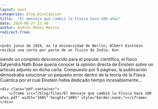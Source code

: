 ```yaml
---
layout: post
categories: blog Divulgación
title:  "El mensaje que cambió la Física hace 100 años"
date: 2024-06-27 21:00
author: Andrés Núñez Marcos
redirect-from:
---
```

<html lang="en">
<head>
    <meta charset="UTF-8">
    <meta name="viewport" content="width=device-width, initial-scale=1.0">
    <title>{{ page.title }}</title>
    <style>
        body, html {
            margin: 0;
            padding: 0;
            width: 100%;
            height: 100%;
        }
        .pdf-container {
            width: 100%;
            height: 100vh;
        }
    </style>
</head>
<body>
    
    <p>En junio de 1924, en la Universidad de Berlín, Albert Einstein recibió una carta por parte de un físico de India. Aun
siendo un completo desconocido para el popular científico, el físico Satyendra Nath Bose quería conocer la opinión
directa de Einstein sobre un artículo adjunto en dicha carta. Compuesto por 5 páginas, la publicación demostraba
solucionar un pequeño error dentro de la teoría de la Física Cuántica por el cual Einstein había dedicado tiempo
incesablemente... </p>

    
    <div class="pdf-container">
        <iframe src="/blog/files/El mensaje que cambió la Física hace 100 años.pdf" width="100%" height="100%" style="border:none;"></iframe>
    </div>
</body>
</html>
